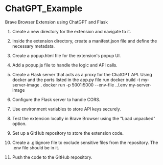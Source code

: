 # ChatGPT_Example
Brave Browser Extension using ChatGPT and Flask

1. Create a new directory for the extension and navigate to it.

2. Inside the extension directory, create a manifest.json file and define the necessary metadata.

3. Create a popup.html file for the extension's popup UI.

4. Add a popup.js file to handle the logic and API calls.

5. Create a Flask server that acts as a proxy for the ChatGPT API.
 Using docker and the ports listed in the app.py file run
 docker build -t my-server-image .
 docker run -p 5001:5000 --env-file ../.env my-server-image
6. Configure the Flask server to handle CORS.
   
7. Use environment variables to store API keys securely.

8. Test the extension locally in Brave Browser using the "Load unpacked" option.

9. Set up a GitHub repository to store the extension code.

10. Create a .gitignore file to exclude sensitive files from the repository.
     The .env file should be in it.
11. Push the code to the GitHub repository.

